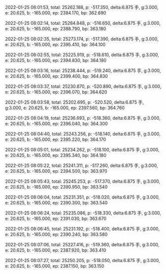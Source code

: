 2022-01-25 08:01:53, total: 25262.188, p: -517.350, delta:6.875 手, g:3.000, e: 20.625, b: -165.000, ep: 2384.170, bp: 362.690

2022-01-25 08:02:14, total: 25284.848, p: -516.650, delta:6.875 手, g:3.000, e: 20.625, b: -165.000, ep: 2388.790, bp: 363.180

2022-01-25 08:02:35, total: 25273.174, p: -517.390, delta:6.875 手, g:3.000, e: 20.625, b: -165.000, ep: 2395.410, bp: 364.100

2022-01-25 08:02:55, total: 25225.919, p: -518.610, delta:6.875 手, g:3.000, e: 20.625, b: -165.000, ep: 2394.830, bp: 364.180

2022-01-25 08:03:16, total: 25238.444, p: -519.240, delta:6.875 手, g:3.000, e: 20.625, b: -165.000, ep: 2399.400, bp: 364.830

2022-01-25 08:03:37, total: 25230.870, p: -520.890, delta:6.875 手, g:3.000, e: 20.625, b: -165.000, ep: 2396.070, bp: 364.620

2022-01-25 08:03:58, total: 25202.695, p: -520.520, delta:6.875 手, g:3.000, e: 20.625, b: -165.000, ep: 2397.560, bp: 364.760

2022-01-25 08:04:19, total: 25236.693, p: -518.360, delta:6.875 手, g:3.000, e: 20.625, b: -165.000, ep: 2396.040, bp: 364.300

2022-01-25 08:04:40, total: 25243.256, p: -518.140, delta:6.875 手, g:3.000, e: 20.625, b: -165.000, ep: 2395.220, bp: 364.170

2022-01-25 08:05:01, total: 25234.262, p: -518.100, delta:6.875 手, g:3.000, e: 20.625, b: -165.000, ep: 2395.340, bp: 364.180

2022-01-25 08:05:22, total: 25241.311, p: -517.260, delta:6.875 手, g:3.000, e: 20.625, b: -165.000, ep: 2394.500, bp: 363.970

2022-01-25 08:05:43, total: 25245.253, p: -517.370, delta:6.875 手, g:3.000, e: 20.625, b: -165.000, ep: 2390.950, bp: 363.540

2022-01-25 08:06:04, total: 25231.351, p: -518.020, delta:6.875 手, g:3.000, e: 20.625, b: -165.000, ep: 2390.300, bp: 363.540

2022-01-25 08:06:24, total: 25235.086, p: -518.330, delta:6.875 手, g:3.000, e: 20.625, b: -165.000, ep: 2391.030, bp: 363.670

2022-01-25 08:06:45, total: 25231.192, p: -518.400, delta:6.875 手, g:3.000, e: 20.625, b: -165.000, ep: 2390.240, bp: 363.580

2022-01-25 08:07:06, total: 25227.416, p: -519.360, delta:6.875 手, g:3.000, e: 20.625, b: -165.000, ep: 2387.920, bp: 363.410

2022-01-25 08:07:27, total: 25250.205, p: -518.050, delta:6.875 手, g:3.000, e: 20.625, b: -165.000, ep: 2387.150, bp: 363.150